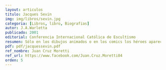 ```yaml
---
layout: articulos
titulo: Jacques Sevin
img: img/libros/sevin.jpg
categoria: [Libros, libro, Biografias]
autor: J.A.Warletta
publicado: 2001
editorial: Conferencia Internacional Católica de Escultismo
resumen: Sólo en los dibujos animados o en los comics los héroes aparecen ya adultos, sin que se sepa de dónde vienen. Jacques Sevin, en cambio, fue un muchacho como los demás.
pdf: pdf/jacquessevin.pdf
ref_nombre: Juan Cruz Moretti
ref_url: https://www.facebook.com/Juan.Cruz.Moretti04
orden: 5
---
```

